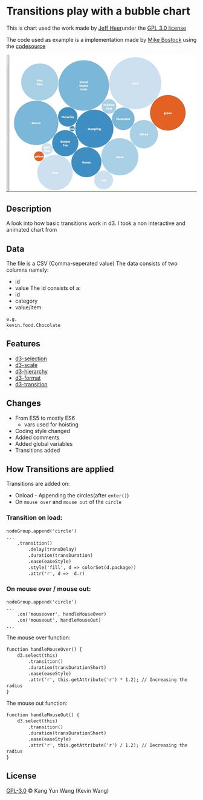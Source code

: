 # Transitions play with a bubble chart
This is chart used the work made by [Jeff Heer][sourceLink]under the [GPL 3.0 license][license]

The code used as example is a implementation made by [Mike Bostock][mikeLink] using the [codesource][codeSource]

![The bubblechart in transition][previewImg]

## Description
A look into how basic transitions work in d3. I took a non interactive and animated chart from 

## Data
The file is a CSV (Comma-seperated value)
The data consists of two columns namely:
- id
- value
The id consists of a:
- id
- category
- value/item
```
e.g.
kevin.food.Chocolate
```

## Features
- [d3-selection][selectionLink]
- [d3-scale][scaleLink]
- [d3-hierarchy][hierarchyLink]
- [d3-format][numberFormat]
- [d3-transition][transitionLink]

## Changes
- From ES5 to mostly ES6
	- vars used for hoisting
- Coding style changed
- Added comments
- Added global variables
- Transitions added

## How Transitions are applied
Transitions are added on:
- Onload - Appending the circles(after `enter()`)
- On `mouse over` and `mouse out` of the `circle`

### Transition on load:
```
nodeGroup.append('circle')
...
	.transition()
		.delay(transDelay)
		.duration(transDuration)
		.ease(easeStyle)
		.style('fill', d => colorSet(d.package))
		.attr('r', d =>  d.r)
```

### On mouse over / mouse out:
```
nodeGroup.append('circle')
...
	.on('mouseover', handleMouseOver)
	.on('mouseout', handleMouseOut)
...
```

The mouse over function:
```
function handleMouseOver() {
	d3.select(this)
		.transition()
		.duration(transDurationShort)
		.ease(easeStyle)
		.attr('r', this.getAttribute('r') * 1.2); // Increasing the radius
}
```

The mouse out function:
```
function handleMouseOut() {
	d3.select(this)
		.transition()
		.duration(transDurationShort)
		.ease(easeStyle)
		.attr('r', this.getAttribute('r') / 1.2); // Decreasing the radius
}
```

## License
[GPL-3.0][license] © Kang Yun Wang (Kevin Wang)



[sourceLink]: https://homes.cs.washington.edu/~jheer/
[license]: https://opensource.org/licenses/GPL-3.0
[mikeLink]: https://bl.ocks.org/mbostock
[codeSource]: https://bl.ocks.org/mbostock/4063269


[selectionLink]: https://github.com/d3/d3-selection
[scaleLink]: https://github.com/d3/d3-scale
[hierarchyLink]: https://github.com/d3/d3-hierarchy
[numberFormat]: https://github.com/d3/d3-format 
[transitionLink]: https://github.com/d3/d3-transition 

[previewImg]: bubbleTrans.gif